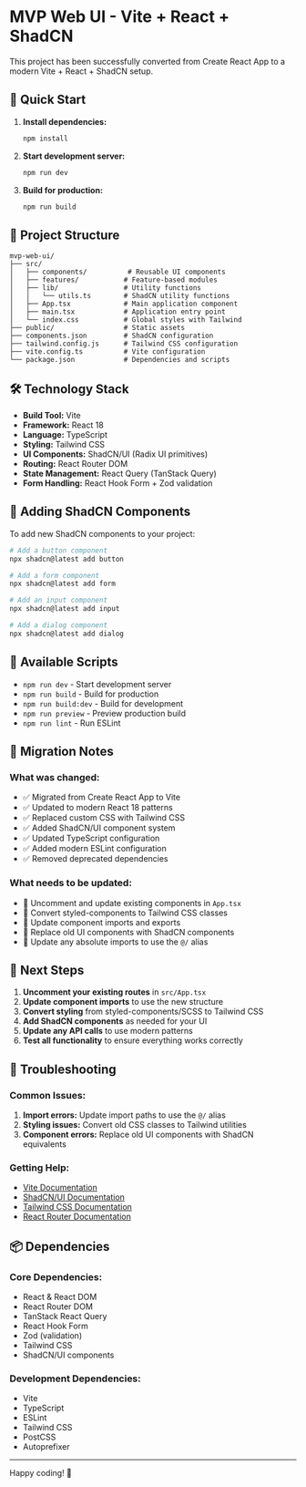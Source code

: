 # MVP Web UI - Vite + React + ShadCN

This project has been successfully converted from Create React App to a modern Vite + React + ShadCN setup.

## 🚀 Quick Start

1. **Install dependencies:**
   ```bash
   npm install
   ```

2. **Start development server:**
   ```bash
   npm run dev
   ```

3. **Build for production:**
   ```bash
   npm run build
   ```

## 📁 Project Structure

```
mvp-web-ui/
├── src/
│   ├── components/          # Reusable UI components
│   ├── features/           # Feature-based modules
│   ├── lib/                # Utility functions
│   │   └── utils.ts        # ShadCN utility functions
│   ├── App.tsx             # Main application component
│   ├── main.tsx            # Application entry point
│   └── index.css           # Global styles with Tailwind
├── public/                 # Static assets
├── components.json         # ShadCN configuration
├── tailwind.config.js      # Tailwind CSS configuration
├── vite.config.ts          # Vite configuration
└── package.json            # Dependencies and scripts
```

## 🛠 Technology Stack

- **Build Tool:** Vite
- **Framework:** React 18
- **Language:** TypeScript
- **Styling:** Tailwind CSS
- **UI Components:** ShadCN/UI (Radix UI primitives)
- **Routing:** React Router DOM
- **State Management:** React Query (TanStack Query)
- **Form Handling:** React Hook Form + Zod validation

## 🎨 Adding ShadCN Components

To add new ShadCN components to your project:

```bash
# Add a button component
npx shadcn@latest add button

# Add a form component
npx shadcn@latest add form

# Add an input component
npx shadcn@latest add input

# Add a dialog component
npx shadcn@latest add dialog
```

## 📝 Available Scripts

- `npm run dev` - Start development server
- `npm run build` - Build for production
- `npm run build:dev` - Build for development
- `npm run preview` - Preview production build
- `npm run lint` - Run ESLint

## 🔄 Migration Notes

### What was changed:
- ✅ Migrated from Create React App to Vite
- ✅ Updated to modern React 18 patterns
- ✅ Replaced custom CSS with Tailwind CSS
- ✅ Added ShadCN/UI component system
- ✅ Updated TypeScript configuration
- ✅ Added modern ESLint configuration
- ✅ Removed deprecated dependencies

### What needs to be updated:
- 🔄 Uncomment and update existing components in `App.tsx`
- 🔄 Convert styled-components to Tailwind CSS classes
- 🔄 Update component imports and exports
- 🔄 Replace old UI components with ShadCN components
- 🔄 Update any absolute imports to use the `@/` alias

## 🎯 Next Steps

1. **Uncomment your existing routes** in `src/App.tsx`
2. **Update component imports** to use the new structure
3. **Convert styling** from styled-components/SCSS to Tailwind CSS
4. **Add ShadCN components** as needed for your UI
5. **Update any API calls** to use modern patterns
6. **Test all functionality** to ensure everything works correctly

## 🐛 Troubleshooting

### Common Issues:

1. **Import errors:** Update import paths to use the `@/` alias
2. **Styling issues:** Convert old CSS classes to Tailwind utilities
3. **Component errors:** Replace old UI components with ShadCN equivalents

### Getting Help:

- [Vite Documentation](https://vitejs.dev/)
- [ShadCN/UI Documentation](https://ui.shadcn.com/)
- [Tailwind CSS Documentation](https://tailwindcss.com/)
- [React Router Documentation](https://reactrouter.com/)

## 📦 Dependencies

### Core Dependencies:
- React & React DOM
- React Router DOM
- TanStack React Query
- React Hook Form
- Zod (validation)
- Tailwind CSS
- ShadCN/UI components

### Development Dependencies:
- Vite
- TypeScript
- ESLint
- Tailwind CSS
- PostCSS
- Autoprefixer

---

Happy coding! 🎉
